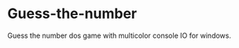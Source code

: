 Guess-the-number
================

Guess the number dos game with multicolor console IO for windows.
